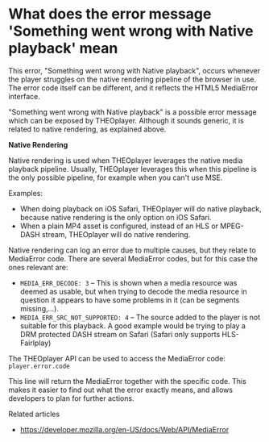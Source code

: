 # What does the error message 'Something went wrong with Native playback' mean

This error, "Something went wrong with Native playback", occurs whenever the player struggles on the native rendering pipeline of the browser in use. The error code itself can be different, and it reflects the HTML5 MediaError interface. 

"Something went wrong with Native playback" is a possible error message which can be exposed by THEOplayer. Although it sounds generic, it is related to native rendering, as explained above.

**Native Rendering**

Native rendering is used when THEOplayer leverages the native media playback pipeline. Usually, THEOplayer leverages this when this pipeline is the only possible pipeline, for example when you can't use MSE.

Examples:

- When doing playback on iOS Safari, THEOplayer will do native playback, because native rendering is the only option on iOS Safari.
- When a plain MP4 asset is configured, instead of an HLS or MPEG-DASH stream, THEOplayer will do native rendering.

Native rendering can log an error due to multiple causes, but they relate to MediaError code. There are several MediaError codes, but for this case the ones relevant are:

- `MEDIA_ERR_DECODE: 3` – This is shown when a media resource was deemed as usable, but when trying to decode the media resource in question it appears to have some problems in it (can be segments missing,...).
- `MEDIA_ERR_SRC_NOT_SUPPORTED: 4` – The source added to the player is not suitable for this playback. A good example would be trying to play a DRM protected DASH stream on Safari (Safari only supports HLS-Fairlplay)

The THEOplayer API can be used to access the MediaError code: `player.error.code`

This line will return the MediaError together with the specific code. This makes it easier to find out what the error exactly means, and allows developers to plan for further actions.

Related articles

- https://developer.mozilla.org/en-US/docs/Web/API/MediaError